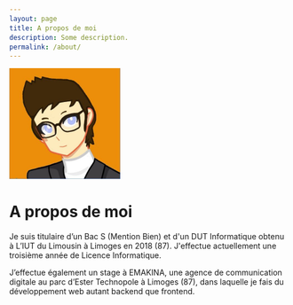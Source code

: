 ```yaml
---
layout: page
title: A propos de moi
description: Some description.
permalink: /about/
---
```


<img class="img-rounded" src="/assets/img/uploads/avatar.jpg" alt="Frédéric CANAUD" width="200">

<h1 class="centre"> A propos de moi </h1>

Je suis titulaire d’un Bac S (Mention Bien) et d'un DUT Informatique obtenu à L’IUT du Limousin à Limoges en 2018 (87). J'effectue actuellement une troisième année de Licence Informatique.

J’effectue également un stage à EMAKINA, une agence de communication digitale au parc d’Ester Technopole à Limoges (87), dans laquelle je fais du développement web autant backend que frontend.
